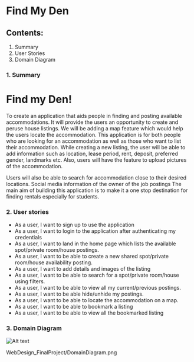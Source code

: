 # Find My Den

## Contents:

1. Summary
2. User Stories
3. Domain Diagram

### 1. Summary

# Find my Den!

To create an application that aids people in finding and posting available accommodations. It will provide the users an opportunity to create and peruse house listings. We will be adding a map feature which would help the users locate the accommodation. This application is for both people who are looking for an accommodation as well as those who want to list their accommodation. While creating a new listing, the user will be able to add information such as location, lease period, rent, deposit, preferred gender, landmarks etc. Also, users will have the feature to upload pictures of the accommodation.

Users will also be able to search for accommodation close to their desired locations. Social media information of the owner of the job postings The main aim of building this application is to make it a one stop destination for finding rentals especially for students.

### 2. User stories

- As a user, I want to sign up to use the application
- As a user, I want to login to the application after authenticating my credentials
- As a user, I want to land in the home page which lists the available spot/private room/house postings.
- As a user, I want to be able to create a new shared spot/private room/house availability posting.
- As a user, I want to add details and images of the listing
- As a user, I want to be able to search for a spot/private room/house using filters.
- As a user, I want to be able to view all my current/previous postings.
- As a user, I want to be able hide/unhide my postings.
- As a user, I want to be able to locate the accommodation on a map.
- As a user, I want to be able to bookmark a listing
- As a user, I want to be able to view all the bookmarked listing

### 3. Domain Diagram

![Alt text](DomainDiagram?raw=true "Page view")

WebDesign_FinalProject/DomainDiagram.png
